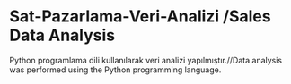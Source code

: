 # Sat-Pazarlama-Veri-Analizi /Sales Data Analysis
Python programlama dili kullanılarak veri analizi yapılmıştır.//Data analysis was performed using the Python programming language.
